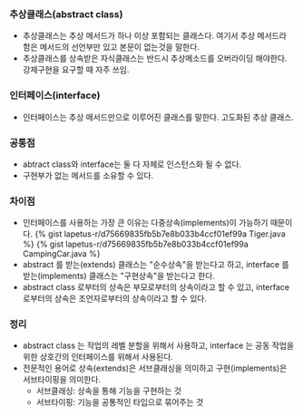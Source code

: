 ### 추상클래스(abstract class)

* 추상클래스는 추상 메서드가 하나 이상 포함되는 클래스다. 여기서 추상 메서드라 함은 메서드의 선언부만 있고 본문이 없는것을 말한다.
* 추상클래스를 상속받은 자식클래스는 반드시 추상메소드를 오버라이딩 해야한다. 강제구현을 요구할 때 자주 쓰임.

### 인터페이스(interface)

* 인터페이스는 추상 메서드만으로 이루어진 클래스를 말한다. 고도화된 추상 클래스.

### 공통점

* abtract class와 interface는 둘 다 자체로 인스턴스화 될 수 없다.
* 구현부가 없는 메서드를 소유할 수 있다.

### 차이점

* 인터페이스를 사용하는 가장 큰 이유는 다중상속(implements)이 가능하기 때문이다.
{% gist lapetus-r/d75669835fb5b7e8b033b4ccf01ef99a Tiger.java %}
{% gist lapetus-r/d75669835fb5b7e8b033b4ccf01ef99a CampingCar.java %}
* abstract 를 받는(extends) 클래스는 "순수상속"을 받는다고 하고, interface 를 받는(implements) 클래스는 "구현상속"을 받는다고 한다.
* abstract class 로부터의 상속은 부모로부터의 상속이라고 할 수 있고, interface 로부터의 상속은 조언자로부터의 상속이라고 할 수 있다.

### 정리
* abstract class 는 작업의 레벨 분할을 위해서 사용하고, interface 는 공동 작업을 위한 상호간의 인터페이스를 위해서 사용된다.
* 전문적인 용어로 상속(extends)은 서브클래싱을 의미하고 구현(implements)은 서브타이핑을 의미한다.
  * 서브클래싱: 상속을 통해 기능을 구현하는 것
  * 서브타이핑: 기능을 공통적인 타입으로 묶어주는 것
